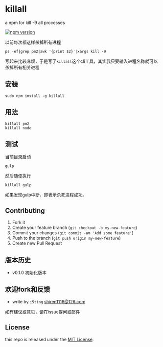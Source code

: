 killall 
=============

a npm for kill -9 all processes

[![npm version](https://badge.fury.io/js/killall.svg)](http://badge.fury.io/js/killall)

以前每次都这样杀掉所有进程

	ps -ef|grep pm2|awk '{print $2}'|xargs kill -9
	
写起来比较麻烦，于是写了`killall`这个cli工具，其实我只要输入进程名称就可以杀掉所有相关进程

## 安装

	sudo npm install -g killall

## 用法

	killall pm2
	killall node

## 测试

当前目录启动

	gulp
	
然后随便执行

	killall gulp
	
如果发现gulp中断，即表示杀死进程成功。

	
## Contributing

1. Fork it
2. Create your feature branch (`git checkout -b my-new-feature`)
3. Commit your changes (`git commit -am 'Add some feature'`)
4. Push to the branch (`git push origin my-new-feature`)
5. Create new Pull Request

## 版本历史

- v0.1.0 初始化版本

## 欢迎fork和反馈

- write by `i5ting` shiren1118@126.com

如有建议或意见，请在issue提问或邮件

## License

this repo is released under the [MIT
License](http://www.opensource.org/licenses/MIT).